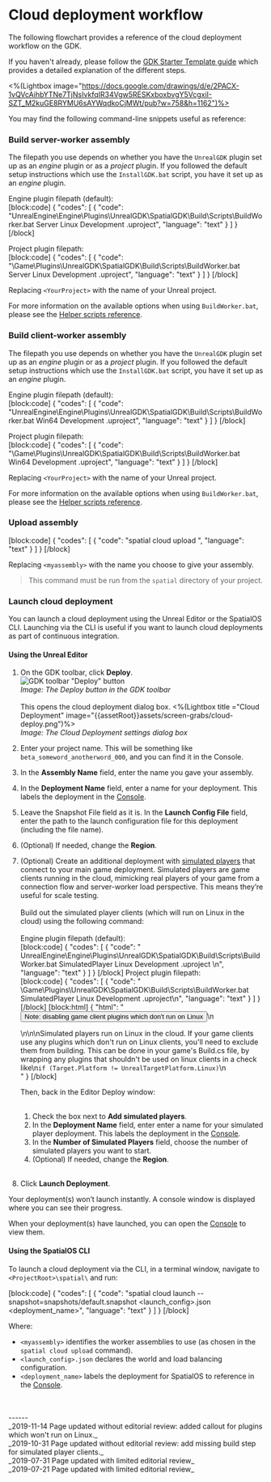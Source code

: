 # Cloud deployment workflow

The following flowchart provides a reference of the cloud deployment workflow on the GDK.
 
If you haven't already, please follow the [GDK Starter Template guide]({{urlRoot}}/content/get-started/starter-template/get-started-template-intro) which provides a detailed explanation of the different steps. 

<!-- This is a live embed of a google drawing -->

 <%(Lightbox image="https://docs.google.com/drawings/d/e/2PACX-1vQVcAihbYTNe7TjNsIvkfqIR34Vgw5RESKxboxbvgY5VcgxiI-SZT_M2kuGE8RYMU6sAYWqdkoCjMWt/pub?w=758&h=1162")%>

You may find the following command-line snippets useful as reference:

### Build server-worker assembly

The filepath you use depends on whether you have the `UnrealGDK` plugin set up as an *engine* plugin or as a *project* plugin. If you followed the default setup instructions which use the `InstallGDK.bat` script, you have it set up as an *engine* plugin.

Engine plugin filepath (default):</br>
[block:code]
{
  "codes": [
  {
      "code": "UnrealEngine\\Engine\\Plugins\\UnrealGDK\\SpatialGDK\\Build\\Scripts\\BuildWorker.bat <YourProject>Server Linux Development <YourProject>.uproject",
      "language": "text"
    }
  ]
}
[/block]

Project plugin filepath:</br>
[block:code]
{
  "codes": [
  {
      "code": "<YourProject>\\Game\\Plugins\\UnrealGDK\\SpatialGDK\\Build\\Scripts\\BuildWorker.bat <YourProject>Server Linux Development <YourProject>.uproject",
      "language": "text"
    }
  ]
}
[/block]

Replacing `<YourProject>` with the name of your Unreal project. 

For more information on the available options when using `BuildWorker.bat`, please see the [Helper scripts reference]({{urlRoot}}/content/apis-and-helper-scripts/helper-scripts).

### Build client-worker assembly

The filepath you use depends on whether you have the `UnrealGDK` plugin set up as an *engine* plugin or as a *project* plugin. If you followed the default setup instructions which use the `InstallGDK.bat` script, you have it set up as an *engine* plugin.

Engine plugin filepath (default):</br>
[block:code]
{
  "codes": [
  {
      "code": "UnrealEngine\\Engine\\Plugins\\UnrealGDK\\SpatialGDK\\Build\\Scripts\\BuildWorker.bat <YourProject> Win64 Development <YourProject>.uproject",
      "language": "text"
    }
  ]
}
[/block]

Project plugin filepath:</br>
[block:code]
{
  "codes": [
  {
      "code": "<YourProject>\\Game\\Plugins\\UnrealGDK\\SpatialGDK\\Build\\Scripts\\BuildWorker.bat <YourProject> Win64 Development <YourProject>.uproject",
      "language": "text"
    }
  ]
}
[/block]

Replacing `<YourProject>` with the name of your Unreal project.

For more information on the available options when using `BuildWorker.bat`, please see the [Helper scripts reference]({{urlRoot}}/content/apis-and-helper-scripts/helper-scripts).

### Upload assembly

[block:code]
{
  "codes": [
  {
      "code": "spatial cloud upload <myassembly>",
      "language": "text"
    }
  ]
}
[/block]

Replacing `<myassembly>` with the name you choose to give your assembly.

> This command must be run from the `spatial` directory of your project.

### Launch cloud deployment

You can launch a cloud deployment using the Unreal Editor or the SpatialOS CLI. Launching via the CLI is useful if you want to launch cloud deployments as part of continuous integration.

#### Using the Unreal Editor 

1. On the GDK toolbar, click **Deploy**. <br>![GDK toolbar "Deploy" button]({{assetRoot}}assets/screen-grabs/toolbar/gdk-toolbar-deploy.png)<br/>_Image: The Deploy button in the GDK toolbar_<br/><br/>
    This opens the cloud deployment dialog box.
    <%(Lightbox title ="Cloud Deployment" image="{{assetRoot}}assets/screen-grabs/cloud-deploy.png")%>
    <br/>_Image: The Cloud Deployment settings dialog box_<br/>
1. Enter your project name. This will be something like `beta_someword_anotherword_000`, and you can find it in the Console.
1. In the **Assembly Name** field, enter the name you gave your assembly.
1. In the **Deployment Name** field, enter a name for your deployment. This labels the deployment in the [Console]({{urlRoot}}/content/glossary#console).
1. Leave the Snapshot File field as it is. In the **Launch Config File** field, enter the path to the launch configuration file for this deployment (including the file name).
1. (Optional) If needed, change the **Region**.
1. (Optional) Create an additional deployment with [simulated players]({{urlRoot}}/content/simulated-players) that connect to your main game deployment. Simulated players are game clients running in the cloud, mimicking real players of your game from a connection flow and server-worker load perspective. This means they’re useful for scale testing. </br></br>
    Build out the simulated player clients (which will run on Linux in the cloud) using the following command:</br></br>
    Engine plugin filepath (default):</br>
    [block:code]
{
  "codes": [
  {
      "code": "    UnrealEngine\\Engine\\Plugins\\UnrealGDK\\SpatialGDK\\Build\\Scripts\\BuildWorker.bat <YourProject>SimulatedPlayer Linux Development <YourProject>.uproject \n",
      "language": "text"
    }
  ]
}
[/block]
    Project plugin filepath:</br>
    [block:code]
{
  "codes": [
  {
      "code": "    <YourProject>\\Game\\Plugins\\UnrealGDK\\SpatialGDK\\Build\\Scripts\\BuildWorker.bat <YourProject>SimulatedPlayer Linux Development <YourProject>.uproject\n",
      "language": "text"
    }
  ]
}
[/block]
[block:html]
{
  "html": "<button class="collapsible">Note: disabling game client plugins which don't run on Linux</button>\n<div>\n\n\nSimulated players run on Linux in the cloud. If your game clients use any plugins which don't run on Linux clients, you'll need to exclude them from building. This can be done in your game's Build.cs file, by wrapping any plugins that shouldn't be used on linux clients in a check like\n`if (Target.Platform != UnrealTargetPlatform.Linux)`\n </div>"
}
[/block]

    Then, back in the Editor Deploy window:</br></br>
	1. Check the box next to **Add simulated players**.
	1. In the **Deployment Name** field, enter enter a name for your simulated player  deployment. This labels the deployment in the [Console]({{urlRoot}}/content/glossary#console).
	1. In the **Number of Simulated Players** field, choose the number of simulated players you want to start. 
	1. (Optional) If needed, change the **Region**.</br></br>
1. Click **Launch Deployment**.

Your deployment(s) won’t launch instantly. A console window is displayed where you can see their progress.

When your deployment(s) have launched, you can open the [Console](https://console.improbable.io/) to view them.

#### Using the SpatialOS CLI

To launch a cloud deployment via the CLI, in a terminal window, navigate to `<ProjectRoot>\spatial\` and run:

[block:code]
{
  "codes": [
  {
      "code": "spatial cloud launch --snapshot=snapshots/default.snapshot <myassembly> <launch_config>.json <deployment_name>",
      "language": "text"
    }
  ]
}
[/block]

Where:

* `<myassembly>` identifies the worker assemblies to use (as chosen in the `spatial cloud upload` command).
* `<launch_config>.json` declares the world and load balancing configuration.
* `<deployment_name>` labels the deployment for SpatialOS to reference in the [Console]({{urlRoot}}/content/glossary#console).

<br>
<br/>------<br/>
_2019-11-14 Page updated without editorial review: added callout for plugins which won't run on Linux._<br/>
_2019-10-31 Page updated without editorial review: add missing build step for simulated player clients._<br/>
_2019-07-31 Page updated with limited editorial review_<br/>
_2019-07-21 Page updated with limited editorial review_
